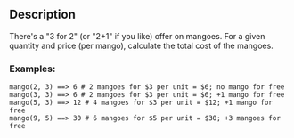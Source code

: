 ## Description

There's a "3 for 2" (or "2+1" if you like) offer on mangoes. For a given quantity and price (per mango), calculate the total cost of the mangoes.

### Examples:

```
mango(2, 3) ==> 6 # 2 mangoes for $3 per unit = $6; no mango for free
mango(3, 3) ==> 6 # 2 mangoes for $3 per unit = $6; +1 mango for free
mango(5, 3) ==> 12 # 4 mangoes for $3 per unit = $12; +1 mango for free
mango(9, 5) ==> 30 # 6 mangoes for $5 per unit = $30; +3 mangoes for free
```
